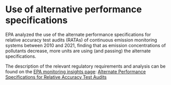 # Use of alternative performance specifications 

EPA analyzed the use of the alternate performance specifications for relative accuracy test audits (RATAs) of continuous emission monitoring systems between 2010 and 2021, finding that as emission concentrations of pollutants decrease, more units are using (and passing) the alternate specifications.

The description of the relevant regulatory requirements and analysis can be found on the [EPA monitoring insights page](https://www.epa.gov/airmarkets/monitoring-insights): [Alternate Performance Specifications for Relative Accuracy Test Audits](https://www.epa.gov/system/files/documents/2022-11/Monitoring%20Insights-Alternate%20Performance%20Specifications%20for%20Relative%20Accuracy%20Test%20Audits.pdf)
